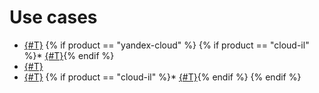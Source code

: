 # Use cases

* [{#T}](active-directory.md)
{% if product == "yandex-cloud" %}
{% if product == "cloud-il" %}* [{#T}](exchange.md){% endif %}
* [{#T}](rds.md)
* [{#T}](mssql-alwayson.md)
{% if product == "cloud-il" %}* [{#T}](mssql-alwayson-lb.md){% endif %}
{% endif %}

